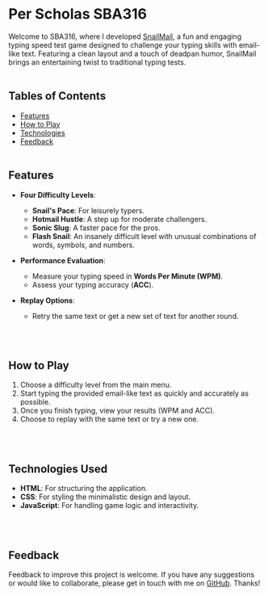 # Per Scholas SBA316

Welcome to SBA316, where I developed [SnailMail](https://perscholas-sba316.netlify.app/), a fun and engaging typing speed test game designed to challenge your typing skills with email-like text. Featuring a clean layout and a touch of deadpan humor, SnailMail brings an entertaining twist to traditional typing tests.
<br><br>

## Tables of Contents

- [Features](#features)
- [How to Play](#howtoplay)
- [Technologies](#technologies)
- [Feedback](#feedback)
  <br><br>

## Features <a name='features'></a>

- **Four Difficulty Levels**:

  - **Snail's Pace**: For leisurely typers.
  - **Hotmail Hustle**: A step up for moderate challengers.
  - **Sonic Slug**: A faster pace for the pros.
  - **Flash Snail**: An insanely difficult level with unusual combinations of words, symbols, and numbers.

- **Performance Evaluation**:

  - Measure your typing speed in **Words Per Minute (WPM)**.
  - Assess your typing accuracy (**ACC**).

- **Replay Options**:
  - Retry the same text or get a new set of text for another round.

<br><br>

## How to Play <a name='howtoplay'></a>

1. Choose a difficulty level from the main menu.
2. Start typing the provided email-like text as quickly and accurately as possible.
3. Once you finish typing, view your results (WPM and ACC).
4. Choose to replay with the same text or try a new one.

<br><br>

## Technologies Used <a name='technologies'></a>

- **HTML**: For structuring the application.
- **CSS**: For styling the minimalistic design and layout.
- **JavaScript**: For handling game logic and interactivity.

<br><br>

## Feedback <a name='feedback'></a>

Feedback to improve this project is welcome. If you have any suggestions or would like to collaborate, please get in touch with me on [GitHub](https://github.com/SutheeDev). Thanks!
